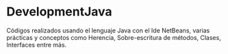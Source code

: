 # DevelopmentJava
Códigos realizados usando el lenguaje Java con el Ide NetBeans, varias prácticas y conceptos como Herencia, Sobre-escritura de métodos, Clases, Interfaces entre más.
